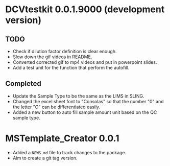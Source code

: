 # DCVtestkit 0.0.1.9000 (development version)

## TODO

* Check if dilution factor definition is clear enough.
* Slow down the gif videos in README.
* Converted corrected gif to mp4 videos and put in powerpoint slides.
* Add a test unit for the function that perform the autofill.  

## Completed

* Update the Sample Type to be the same as the LIMS in SLING.
* Changed the excel sheet font to "Consolas" so that the number "0" and the letter "O" can be differentiated easily.
* Added a new button to auto fill sample amount unit based on the QC sample type.

# MSTemplate_Creator 0.0.1

* Added a `NEWS.md` file to track changes to the package.
* Aim to create a git tag version.
